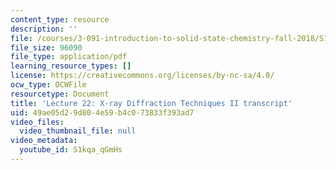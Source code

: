 ```yaml
---
content_type: resource
description: ''
file: /courses/3-091-introduction-to-solid-state-chemistry-fall-2018/S1kqa_qGmHs_transcript.pdf
file_size: 96090
file_type: application/pdf
learning_resource_types: []
license: https://creativecommons.org/licenses/by-nc-sa/4.0/
ocw_type: OCWFile
resourcetype: Document
title: 'Lecture 22: X-ray Diffraction Techniques II transcript'
uid: 49ae05d2-9d80-4e59-b4c0-73833f393ad7
video_files:
  video_thumbnail_file: null
video_metadata:
  youtube_id: S1kqa_qGmHs
---
```

